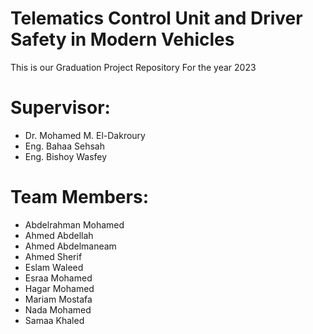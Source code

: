 # Telematics Control Unit and Driver Safety in Modern Vehicles
This is our Graduation Project Repository For the year 2023

# Supervisor:
- Dr. Mohamed M. El-Dakroury
- Eng. Bahaa Sehsah
- Eng. Bishoy Wasfey

# Team Members:
- Abdelrahman Mohamed
- Ahmed Abdellah
- Ahmed Abdelmaneam
- Ahmed Sherif
- Eslam Waleed
- Esraa Mohamed
- Hagar Mohamed
- Mariam Mostafa
- Nada Mohamed
- Samaa Khaled
